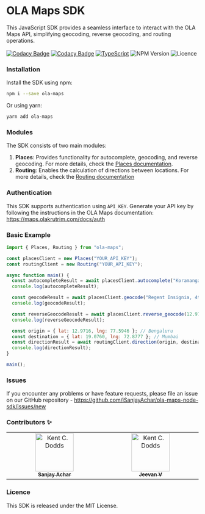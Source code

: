 # OLA Maps SDK
This JavaScript SDK provides a seamless interface to interact with the OLA Maps API, simplifying geocoding, reverse geocoding, and routing operations.
<br />
<br />
[![Codacy Badge](https://app.codacy.com/project/badge/Grade/cebb7bf6c07048ccbd6fdf756d56b0bf)](https://app.codacy.com/gh/iSanjayAchar/ola-maps-node-sdk/dashboard?utm_source=gh&utm_medium=referral&utm_content=&utm_campaign=Badge_grade)
[![Codacy Badge](https://app.codacy.com/project/badge/Coverage/cebb7bf6c07048ccbd6fdf756d56b0bf)](https://app.codacy.com/gh/iSanjayAchar/ola-maps-node-sdk/dashboard?utm_source=gh&utm_medium=referral&utm_content=&utm_campaign=Badge_coverage)
[![TypeScript](https://img.shields.io/badge/%3C%2F%3E-TypeScript-%230074c1.svg)](http://www.typescriptlang.org/)
![NPM Version](https://img.shields.io/npm/v/ola-maps)
![Licence](https://img.shields.io/badge/license-MIT-blue)

### Installation
Install the SDK using npm:
```bash
npm i --save ola-maps
```
Or using yarn:
```bash
yarn add ola-maps
```

### Modules
The SDK consists of two main modules:
1. **Places**: Provides functionality for autocomplete, geocoding, and reverse geocoding. For more details, check the [Places documentation](/documentation/places.md).
2. **Routing**: Enables the calculation of directions between locations. For more details, check the [Routing documentation](/documentation/routing.md)

### Authentication
This SDK supports authentication using `API_KEY`. Generate your API key by following the instructions in the OLA Maps documentation: https://maps.olakrutrim.com/docs/auth

### Basic Example
```javascript
import { Places, Routing } from "ola-maps";

const placesClient = new Places("YOUR_API_KEY");
const routingClient = new Routing("YOUR_API_KEY");

async function main() {
  const autocompleteResult = await placesClient.autocomplete("Koramangala");
  console.log(autocompleteResult);

  const geocodeResult = await placesClient.geocode("Regent Insignia, 4th Block, 17th Main, Koramangala");
  console.log(geocodeResult);

  const reverseGeocodeResult = await placesClient.reverse_geocode(12.9716, 77.5946);
  console.log(reverseGeocodeResult);

  const origin = { lat: 12.9716, lng: 77.5946 }; // Bengaluru
  const destination = { lat: 19.0760, lng: 72.8777 }; // Mumbai
  const directionResult = await routingClient.direction(origin, destination);
  console.log(directionResult);
}

main();
```

### Issues
If you encounter any problems or have feature requests, please file an issue on our GitHub repository - https://github.com/iSanjayAchar/ola-maps-node-sdk/issues/new

### Contributors ✨
<table>
  <tbody>
    <td align="center" valign="top" width="14.28%">
      <a href="https://github.com/iSanjayAchar">
        <img src="https://avatars.githubusercontent.com/u/11937721?v=3?s=100" width="100px;" alt="Kent C. Dodds" />
        <br />
        <sub>
          <b>Sanjay Achar</b>
        </sub>
      </a>
    </td>
    <td align="center" valign="top" width="14.28%">
      <a href="https://github.com/JeevanAchar">
        <img src="https://avatars.githubusercontent.com/u/114219448?v=3?s=100" width="100px;" alt="Kent C. Dodds" />
        <br />
        <sub>
          <b>Jeevan V</b>
        </sub>
      </a>
    </td>    
  </tbody>
</table>

### Licence
This SDK is released under the MIT License.
